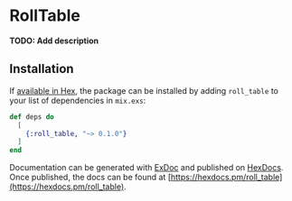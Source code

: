 # RollTable

**TODO: Add description**

## Installation

If [available in Hex](https://hex.pm/docs/publish), the package can be installed
by adding `roll_table` to your list of dependencies in `mix.exs`:

```elixir
def deps do
  [
    {:roll_table, "~> 0.1.0"}
  ]
end
```

Documentation can be generated with [ExDoc](https://github.com/elixir-lang/ex_doc)
and published on [HexDocs](https://hexdocs.pm). Once published, the docs can
be found at [https://hexdocs.pm/roll_table](https://hexdocs.pm/roll_table).

